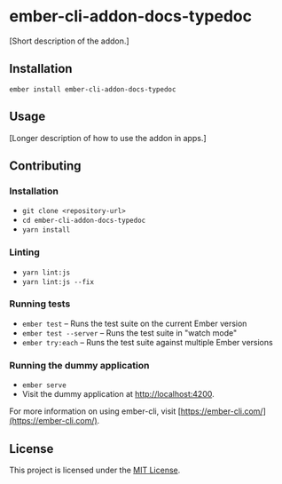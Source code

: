 ember-cli-addon-docs-typedoc
==============================================================================

[Short description of the addon.]

Installation
------------------------------------------------------------------------------

```
ember install ember-cli-addon-docs-typedoc
```


Usage
------------------------------------------------------------------------------

[Longer description of how to use the addon in apps.]


Contributing
------------------------------------------------------------------------------

### Installation

* `git clone <repository-url>`
* `cd ember-cli-addon-docs-typedoc`
* `yarn install`

### Linting

* `yarn lint:js`
* `yarn lint:js --fix`

### Running tests

* `ember test` – Runs the test suite on the current Ember version
* `ember test --server` – Runs the test suite in "watch mode"
* `ember try:each` – Runs the test suite against multiple Ember versions

### Running the dummy application

* `ember serve`
* Visit the dummy application at [http://localhost:4200](http://localhost:4200).

For more information on using ember-cli, visit [https://ember-cli.com/](https://ember-cli.com/).

License
------------------------------------------------------------------------------

This project is licensed under the [MIT License](LICENSE.md).

